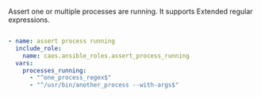 Assert one or multiple processes are running. It supports Extended regular expressions.

```yaml

- name: assert process running
  include_role:
    name: caos.ansible_roles.assert_process_running
  vars:
    processes_running:
      - "^one_process_regex$"
      - "^/usr/bin/another_process --with-args$"

```